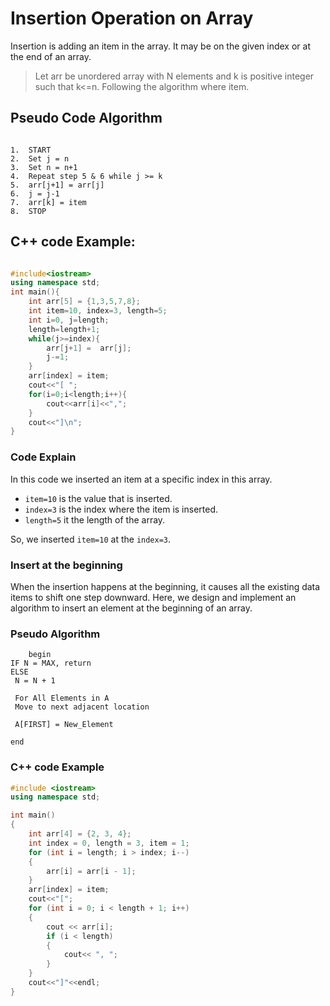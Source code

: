 # Insertion Operation on Array

Insertion is adding an item in the array. It may be on the given index or at the end of an array.

> Let arr be unordered array with N elements and k is positive integer such that k<=n.
> Following the algorithm where item.

## Pseudo Code Algorithm

```pseudo code

1.  START
2.  Set j = n
3.  Set n = n+1
4.  Repeat step 5 & 6 while j >= k
5.  arr[j+1] = arr[j]
6.  j = j-1
7.  arr[k] = item
8.  STOP
```

## C++ code Example:

```cpp

#include<iostream>
using namespace std;
int main(){
    int arr[5] = {1,3,5,7,8};
    int item=10, index=3, length=5;
    int i=0, j=length;
    length=length+1;
    while(j>=index){
        arr[j+1] =  arr[j];
        j-=1;
    }
    arr[index] = item;
    cout<<"[ ";
    for(i=0;i<length;i++){
        cout<<arr[i]<<",";
    }
    cout<<"]\n";
}
```

### Code Explain

In this code we inserted an item at a specific index in this array.

- `item=10` is the value that is inserted.
- `index=3` is the index where the item is inserted.
- `length=5` it the length of the array.

So, we inserted `item=10` at the `index=3`.

### Insert at the beginning

When the insertion happens at the beginning, it causes all the existing data items to shift
one step downward. Here, we design and implement an algorithm to insert an element at
the beginning of an array.

### Pseudo Algorithm

``` pseudo
    begin
IF N = MAX, return
ELSE
 N = N + 1
 
 For All Elements in A
 Move to next adjacent location
 
 A[FIRST] = New_Element
 
end 
```

### C++ code Example

```cpp
#include <iostream>
using namespace std;

int main()
{
    int arr[4] = {2, 3, 4};
    int index = 0, length = 3, item = 1;
    for (int i = length; i > index; i--)
    {
        arr[i] = arr[i - 1];
    }
    arr[index] = item;
    cout<<"[";
    for (int i = 0; i < length + 1; i++)
    {
        cout << arr[i];
        if (i < length)
        {
            cout<< ", ";
        }
    }
    cout<<"]"<<endl;
}
```
